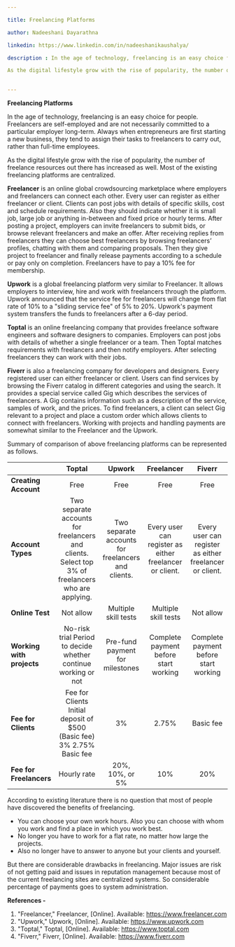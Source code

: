 ```yaml
---

title: Freelancing Platforms

author: Nadeeshani Dayarathna

linkedin: https://www.linkedin.com/in/nadeeshanikaushalya/

description : In the age of technology, freelancing is an easy choice for people. Freelancers are self-employed and are not necessarily committed to a particular employer long-term. Always when entrepreneurs are first starting a new business, they tend to assign their tasks to freelancers to carry out, rather than full-time employees.  

As the digital lifestyle grow with the rise of popularity, the number of freelance resources out there has increased as well. Most of the existing freelancing platforms are centralized.
 

---
```


**Freelancing Platforms**

In the age of technology, freelancing is an easy choice for people. Freelancers are self-employed and are not necessarily committed to a particular employer long-term. Always when entrepreneurs are first starting a new business, they tend to assign their tasks to freelancers to carry out, rather than full-time employees.  

As the digital lifestyle grow with the rise of popularity, the number of freelance resources out there has increased as well. Most of the existing freelancing platforms are centralized.

**Freelancer** is an online global crowdsourcing marketplace where employers and freelancers can connect each other. Every user can register as either freelancer or client. Clients can post jobs with details of specific skills, cost and schedule requirements. Also they should indicate whether it is small job, large job or anything in-between and fixed price or hourly terms. After posting a project, employers can invite freelancers to submit bids, or browse relevant freelancers and make an offer. After receiving replies from freelancers they can choose best freelancers by browsing freelancers’ profiles, chatting with them and comparing proposals. Then they give project to freelancer and finally release payments according to a schedule or pay only on completion. Freelancers have to pay a 10% fee for membership.

**Upwork** is a global freelancing platform very similar to Freelancer. It allows employers to interview, hire and work with freelancers through the platform. Upwork announced that the service fee for freelancers will change from flat rate of 10% to a "sliding service fee" of 5% to 20%. Upwork's payment system transfers the funds to freelancers after a 6-day period. 

**Toptal** is an online freelancing company that provides freelance software engineers and software designers to companies. Employers can post jobs with details of whether a single freelancer or a team. Then Toptal matches requirements with freelancers and then notify employers. After selecting freelancers they can work with their jobs.

**Fiverr** is also a freelancing company for developers and designers. Every registered user can either freelancer or client. Users can find services by browsing the Fiverr catalog in different categories and using the search. It provides a special service called Gig which describes the services of freelancers. A Gig contains information such as a description of the service, samples of work, and the prices. To find freelancers, a client can select Gig relevant to a project and place a custom order which allows clients to connect with freelancers. Working with projects and handling payments are somewhat similar to the Freelancer and the Upwork.

Summary of comparison of above freelancing platforms can be represented as follows.

|            |      Toptal      |  Upwork | Freelancer | Fiverr         |
|----------|:-------------:|:------:| :-------------:| :-------------:|
|**Creating Account** |  Free | Free |  Free | Free |
| **Account Types** |    Two separate accounts for freelancers and clients. Select top 3% of freelancers who are applying.   |  Two separate accounts for freelancers and clients. |  Every user can register as either freelancer or client. | Every user can register as either freelancer or client. |
| **Online Test**  | Not allow |    Multiple skill tests |  Multiple skill tests | Not allow |
| **Working with projects**  | No-risk trial Period to decide whether continue working or not |   Pre-fund payment for milestones |  Complete payment before start working | Complete payment before start working |
| **Fee for Clients**  | Fee for Clients	Initial deposit of $500 (Basic fee)	3%	2.75%	Basic fee |   3% | 2.75% | Basic fee |
| **Fee for Freelancers**  | Hourly rate |   20%, 10%, or 5% |  10% | 20% |

According to existing literature there is no question that most of people have discovered the benefits of freelancing. 
- You can choose your own work hours. Also you can choose with whom you work and find a place in which you work best. 
- No longer you have to work for a flat rate, no matter how large the projects. 
- Also no longer have to answer to anyone but your clients and yourself. 

But there are considerable drawbacks in freelancing. Major issues are risk of not getting paid and issues in reputation management because most of the current freelancing sites are centralized systems. So considerable percentage of payments goes to system administration. 

**References -**
1. "Freelancer," Freelancer, [Online]. Available: https://www.freelancer.com
2. "Upwork," Upwork, [Online]. Available: https://www.upwork.com
3. "Toptal," Toptal, [Online]. Available: https://www.toptal.com
4. "Fiverr," Fiverr, [Online]. Available: https://www.fiverr.com





